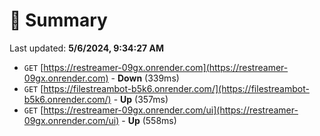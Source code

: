 # 📖 Summary
Last updated: **5/6/2024, 9:34:27 AM**

- `GET` [https://restreamer-09gx.onrender.com](https://restreamer-09gx.onrender.com) - **Down** (339ms)
- `GET` [https://filestreambot-b5k6.onrender.com/](https://filestreambot-b5k6.onrender.com/) - **Up** (357ms)
- `GET` [https://restreamer-09gx.onrender.com/ui](https://restreamer-09gx.onrender.com/ui) - **Up** (558ms)
